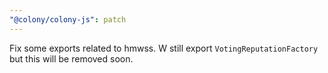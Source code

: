 ```yaml
---
"@colony/colony-js": patch
---
```


Fix some exports related to hmwss. W still export `VotingReputationFactory` but this will be removed soon.

